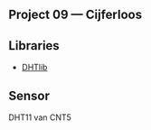 ## Project 09 — Cijferloos

## Libraries

 * [DHTlib](https://github.com/RobTillaart/DHTlib)

## Sensor
 
 DHT11 van CNT5 
